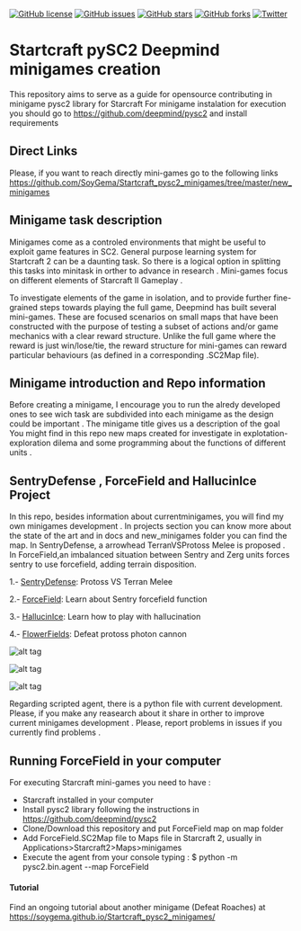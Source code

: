 
[![GitHub license](https://img.shields.io/github/license/SoyGema/Startcraft_pysc2_minigames.svg)](https://github.com/SoyGema/Startcraft_pysc2_minigames/blob/master/LICENSE)
[![GitHub issues](https://img.shields.io/github/issues/SoyGema/Startcraft_pysc2_minigames.svg)](https://github.com/SoyGema/Startcraft_pysc2_minigames/issues)
[![GitHub stars](https://img.shields.io/github/stars/SoyGema/Startcraft_pysc2_minigames.svg)](https://github.com/SoyGema/Startcraft_pysc2_minigames/stargazers)
[![GitHub forks](https://img.shields.io/github/forks/SoyGema/Startcraft_pysc2_minigames.svg)](https://github.com/SoyGema/Startcraft_pysc2_minigames/network)
[![Twitter](https://img.shields.io/twitter/url/https/github.com/SoyGema/Startcraft_pysc2_minigames.svg?style=social)](https://twitter.com/intent/tweet?text=Pysc2_mini-games_by_@SoyGema:&url=https%3A%2F%2Fgithub.com%2FSoyGema%2FStartcraft_pysc2_minigames)

# Startcraft pySC2 Deepmind minigames creation
This repository aims to serve as a guide for opensource contributing in minigame pysc2 library for Starcraft
For minigame instalation for execution you should go to https://github.com/deepmind/pysc2 and install requirements

## Direct Links 
Please, if you want to reach directly mini-games go to the following links 
https://github.com/SoyGema/Startcraft_pysc2_minigames/tree/master/new_minigames

## Minigame task description
Minigames come as a controled environments that might be useful to exploit game features in SC2. General purpose learning system for Startcraft 2 can be a daunting task. So there is a logical option in splitting this tasks into minitask in orther to advance in research . Mini-games focus on different elements of Starcraft II Gameplay .

To investigate elements of the game in isolation, and to provide further fine-grained steps towards playing the full game, Deepmind has  built several mini-games. These are focused scenarios on small maps that have been constructed with the purpose of testing a subset of actions and/or game mechanics with a clear reward structure. Unlike the full game where the reward is just win/lose/tie, the reward structure for mini-games can reward particular behaviours (as defined in a corresponding .SC2Map file).

## Minigame introduction and Repo information
Before creating a minigame, I encourage you to run the alredy developed ones to see wich task are subdivided into each minigame as the design could be important . The minigame title gives us a description of the goal 
You might find in this repo new maps created for investigate in explotation-exploration dilema and some programming about the functions of different units .

## SentryDefense , ForceField and HallucinIce Project 

In this repo, besides information about currentminigames, you will find my own minigames development . 
In projects section you can know more about the state of the art and in docs and new_minigames folder you can find the map.
In SentryDefense, a arrowhead TerranVSProtoss Melee is proposed .
In ForceField,an imbalanced situation between Sentry and Zerg units forces sentry to use forcefield, adding terrain disposition.

1.- [SentryDefense](https://github.com/SoyGema/Startcraft_pysc2_minigames/tree/master/new_minigames/SentryDefense): Protoss VS Terran Melee

2.- [ForceField](https://github.com/SoyGema/Startcraft_pysc2_minigames/tree/master/new_minigames/SentryForceField): Learn about Sentry forcefield function

3.- [HallucinIce](https://github.com/SoyGema/Startcraft_pysc2_minigames/tree/master/new_minigames/SentryHallucination): Learn how to play with hallucination

4.- [FlowerFields](): Defeat protoss photon cannon 


![alt tag](https://github.com/SoyGema/Startcraft_pysc2_minigames/blob/master/Images/Captura%20de%20pantalla%202017-09-18%20a%20las%2020.14.14.png)

![alt tag](https://github.com/SoyGema/Startcraft_pysc2_minigames/blob/master/Images/ForceField.png)

![alt tag](https://github.com/SoyGema/Startcraft_pysc2_minigames/blob/master/Images/HallucinIceV2.png)

Regarding scripted agent, there is a python file with current development. Please, if you make any reasearch about it share in orther to improve current minigames development .
Please, report problems in issues if you currently find problems .

## Running ForceField in your computer 

For executing Starcraft mini-games you need to have :

* Starcraft installed in your computer
* Install pysc2 library following the instructions in https://github.com/deepmind/pysc2
* Clone/Download this repository and put ForceField map on map folder
* Add ForceField.SC2Map file to Maps file in Starcraft 2, usually in Applications>Starcraft2>Maps>minigames
* Execute the agent from your console typing :
      $ python -m pysc2.bin.agent --map ForceField
      
      
#### Tutorial
Find an ongoing  tutorial about another minigame (Defeat Roaches) at https://soygema.github.io/Startcraft_pysc2_minigames/
